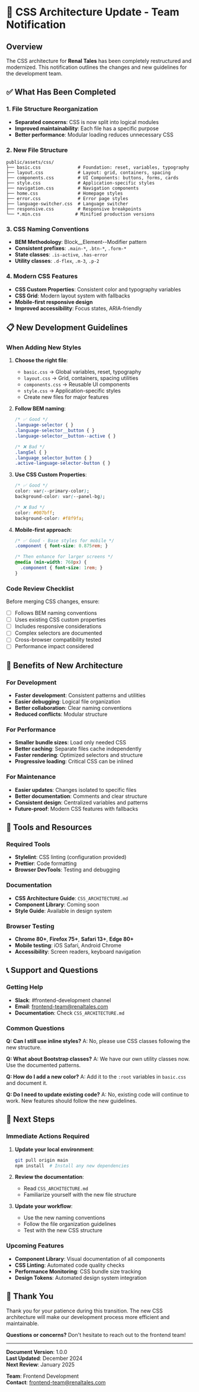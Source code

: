 # 🎨 CSS Architecture Update - Team Notification

## Overview
The CSS architecture for **Renal Tales** has been completely restructured and modernized. This notification outlines the changes and new guidelines for the development team.

## ✅ What Has Been Completed

### 1. File Structure Reorganization
- **Separated concerns**: CSS is now split into logical modules
- **Improved maintainability**: Each file has a specific purpose
- **Better performance**: Modular loading reduces unnecessary CSS

### 2. New File Structure
```
public/assets/css/
├── basic.css              # Foundation: reset, variables, typography
├── layout.css             # Layout: grid, containers, spacing
├── components.css         # UI Components: buttons, forms, cards
├── style.css              # Application-specific styles
├── navigation.css         # Navigation components
├── home.css               # Homepage styles
├── error.css              # Error page styles
├── language-switcher.css  # Language switcher
├── responsive.css         # Responsive breakpoints
└── *.min.css             # Minified production versions
```

### 3. CSS Naming Conventions
- **BEM Methodology**: Block__Element--Modifier pattern
- **Consistent prefixes**: `.main-*`, `.btn-*`, `.form-*`
- **State classes**: `.is-active`, `.has-error`
- **Utility classes**: `.d-flex`, `.m-3`, `.p-2`

### 4. Modern CSS Features
- **CSS Custom Properties**: Consistent color and typography variables
- **CSS Grid**: Modern layout system with fallbacks
- **Mobile-first responsive design**
- **Improved accessibility**: Focus states, ARIA-friendly

## 📋 New Development Guidelines

### When Adding New Styles

1. **Choose the right file**:
   - `basic.css` → Global variables, reset, typography
   - `layout.css` → Grid, containers, spacing utilities
   - `components.css` → Reusable UI components
   - `style.css` → Application-specific styles
   - Create new files for major features

2. **Follow BEM naming**:
   ```css
   /* ✅ Good */
   .language-selector { }
   .language-selector__button { }
   .language-selector__button--active { }
   
   /* ❌ Bad */
   .langSel { }
   .language_selector_button { }
   .active-language-selector-button { }
   ```

3. **Use CSS Custom Properties**:
   ```css
   /* ✅ Good */
   color: var(--primary-color);
   background-color: var(--panel-bg);
   
   /* ❌ Bad */
   color: #007bff;
   background-color: #f8f9fa;
   ```

4. **Mobile-first approach**:
   ```css
   /* ✅ Good - Base styles for mobile */
   .component { font-size: 0.875rem; }
   
   /* Then enhance for larger screens */
   @media (min-width: 768px) {
     .component { font-size: 1rem; }
   }
   ```

### Code Review Checklist

Before merging CSS changes, ensure:
- [ ] Follows BEM naming conventions
- [ ] Uses existing CSS custom properties
- [ ] Includes responsive considerations
- [ ] Complex selectors are documented
- [ ] Cross-browser compatibility tested
- [ ] Performance impact considered

## 🚀 Benefits of New Architecture

### For Development
- **Faster development**: Consistent patterns and utilities
- **Easier debugging**: Logical file organization
- **Better collaboration**: Clear naming conventions
- **Reduced conflicts**: Modular structure

### For Performance
- **Smaller bundle sizes**: Load only needed CSS
- **Better caching**: Separate files cache independently
- **Faster rendering**: Optimized selectors and structure
- **Progressive loading**: Critical CSS can be inlined

### For Maintenance
- **Easier updates**: Changes isolated to specific files
- **Better documentation**: Comments and clear structure
- **Consistent design**: Centralized variables and patterns
- **Future-proof**: Modern CSS features with fallbacks

## 🔧 Tools and Resources

### Required Tools
- **Stylelint**: CSS linting (configuration provided)
- **Prettier**: Code formatting
- **Browser DevTools**: Testing and debugging

### Documentation
- **CSS Architecture Guide**: `CSS_ARCHITECTURE.md`
- **Component Library**: Coming soon
- **Style Guide**: Available in design system

### Browser Testing
- **Chrome 80+**, **Firefox 75+**, **Safari 13+**, **Edge 80+**
- **Mobile testing**: iOS Safari, Android Chrome
- **Accessibility**: Screen readers, keyboard navigation

## 📞 Support and Questions

### Getting Help
- **Slack**: #frontend-development channel
- **Email**: frontend-team@renaltales.com
- **Documentation**: Check `CSS_ARCHITECTURE.md`

### Common Questions

**Q: Can I still use inline styles?**
A: No, please use CSS classes following the new structure.

**Q: What about Bootstrap classes?**
A: We have our own utility classes now. Use the documented patterns.

**Q: How do I add a new color?**
A: Add it to the `:root` variables in `basic.css` and document it.

**Q: Do I need to update existing code?**
A: No, existing code will continue to work. New features should follow the new guidelines.

## 🎯 Next Steps

### Immediate Actions Required
1. **Update your local environment**:
   ```bash
   git pull origin main
   npm install  # Install any new dependencies
   ```

2. **Review the documentation**:
   - Read `CSS_ARCHITECTURE.md`
   - Familiarize yourself with the new file structure

3. **Update your workflow**:
   - Use the new naming conventions
   - Follow the file organization guidelines
   - Test with the new CSS structure

### Upcoming Features
- **Component Library**: Visual documentation of all components
- **CSS Linting**: Automated code quality checks
- **Performance Monitoring**: CSS bundle size tracking
- **Design Tokens**: Automated design system integration

## 🎉 Thank You

Thank you for your patience during this transition. The new CSS architecture will make our development process more efficient and maintainable.

**Questions or concerns?** Don't hesitate to reach out to the frontend team!

---

**Document Version**: 1.0.0  
**Last Updated**: December 2024  
**Next Review**: January 2025  

**Team**: Frontend Development  
**Contact**: frontend-team@renaltales.com
